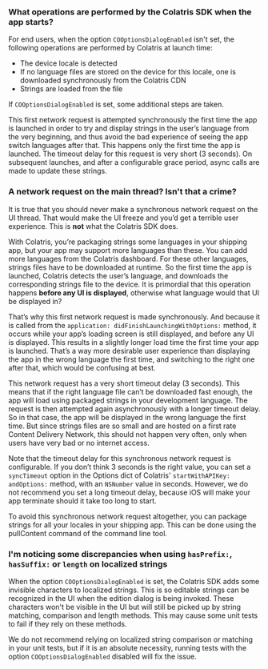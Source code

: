 ### What operations are performed by the Colatris SDK when the app starts?


For end users, when the option `COOptionsDialogEnabled` isn't set, the following operations are performed by Colatris at launch time:

* The device locale is detected
* If no language files are stored on the device for this locale, one is downloaded synchronously from the Colatris CDN
* Strings are loaded from the file


If `COOptionsDialogEnabled` is set, some additional steps are taken.


This first network request is attempted synchronously the first time the app is launched in order to try and display strings in the user’s language from the very beginning, and thus avoid the bad experience of seeing the app switch languages after that. This happens only the first time the app is launched. The timeout delay for this request is very short (3 seconds). On subsequent launches, and after a configurable grace period, async calls are made to update these strings.



### A network request on the main thread? Isn't that a crime?

It is true that you should never make a synchronous network request on the UI thread. That would make the UI freeze and you’d get a terrible user experience. This is __not__ what the Colatris SDK does. 


With Colatris, you’re packaging strings some languages in your shipping app, but your app may support more languages than these. You can add more languages from the Colatris dashboard. For these other languages, strings files have to be downloaded at runtime. So the first time the app is launched, Colatris detects the user’s language, and downloads the corresponding strings file to the device. It is primordial that this operation happens __before any UI is displayed__, otherwise what language would that UI be displayed in? 


That’s why this first network request is made synchronously. And because it is called from the `application: didFinishLaunchingWithOptions:` method, it occurs while your app’s loading screen is still displayed, and before any UI is displayed. This results in a slightly longer load time the first time your app is launched. That’s a way more desirable user experience than displaying the app in the wrong language the first time, and switching to the right one after that, which would be confusing at best. 


This network request has a very short timeout delay (3 seconds). This means that if the right language file can’t be downloaded fast enough, the app will load using packaged strings in your development language. The request is then attempted again asynchronously with a longer timeout delay. So in that case, the app will be displayed in the wrong language the first time. But since strings files are so small and are hosted on a first rate Content Delivery Network, this should not happen very often, only when users have very bad or no internet access.  


Note that the timeout delay for this synchronous network request is configurable. If you don’t think 3 seconds is the right value, you can set a `syncTimeout` option in the Options dict of Colatris' `startWithAPIKey: andOptions:` method, with an `NSNumber` value in seconds. However, we do not recommend you set a long timeout delay, because iOS will make your app terminate should it take too long to start. 


To avoid this synchronous network request altogether, you can package strings for all your locales in your shipping app. This can be done using the pullContent command of the command line tool.


### I'm noticing some discrepancies when using `hasPrefix:`, `hasSuffix:` or `length` on localized strings

When the option `COOptionsDialogEnabled` is set, the Colatris SDK adds some invisible characters to localized strings. This is so editable strings can be recognized in the UI when the edition dialog is being invoked. These characters won't be visible in the UI but will still be picked up by string matching, comparison and length methods. This may cause some unit tests to fail if they rely on these methods. 

We do not recommend relying on localized string comparison or matching in your unit tests, but if it is an absolute necessity, running tests with the option `COOptionsDialogEnabled` disabled will fix the issue.


